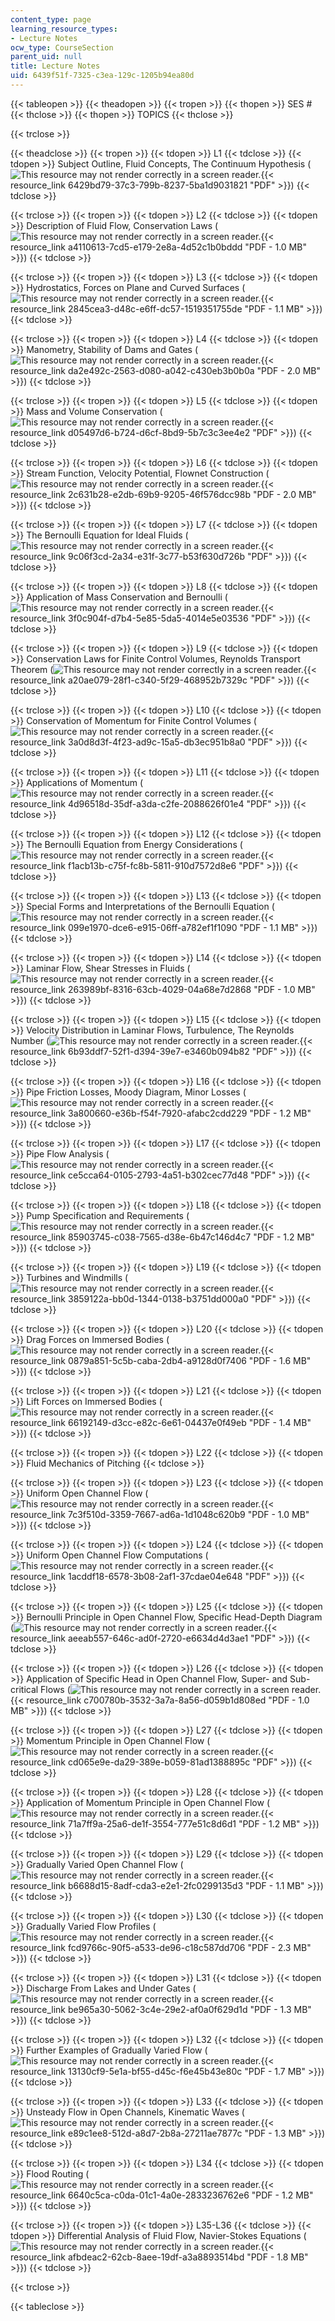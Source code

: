 ```yaml
---
content_type: page
learning_resource_types:
- Lecture Notes
ocw_type: CourseSection
parent_uid: null
title: Lecture Notes
uid: 6439f51f-7325-c3ea-129c-1205b94ea80d
---
```


{{< tableopen >}}
{{< theadopen >}}
{{< tropen >}}
{{< thopen >}}
SES #
{{< thclose >}}
{{< thopen >}}
TOPICS
{{< thclose >}}

{{< trclose >}}

{{< theadclose >}}
{{< tropen >}}
{{< tdopen >}}
L1
{{< tdclose >}}
{{< tdopen >}}
Subject Outline, Fluid Concepts, The Continuum Hypothesis (![This resource may not render correctly in a screen reader.](/images/inacessible.gif){{< resource_link 6429bd79-37c3-799b-8237-5ba1d9031821 "PDF" >}})
{{< tdclose >}}

{{< trclose >}}
{{< tropen >}}
{{< tdopen >}}
L2
{{< tdclose >}}
{{< tdopen >}}
Description of Fluid Flow, Conservation Laws (![This resource may not render correctly in a screen reader.](/images/inacessible.gif){{< resource_link a4110613-7cd5-e179-2e8a-4d52c1b0bddd "PDF - 1.0 MB" >}})
{{< tdclose >}}

{{< trclose >}}
{{< tropen >}}
{{< tdopen >}}
L3
{{< tdclose >}}
{{< tdopen >}}
Hydrostatics, Forces on Plane and Curved Surfaces (![This resource may not render correctly in a screen reader.](/images/inacessible.gif){{< resource_link 2845cea3-d48c-e6ff-dc57-1519351755de "PDF - 1.1 MB" >}})
{{< tdclose >}}

{{< trclose >}}
{{< tropen >}}
{{< tdopen >}}
L4
{{< tdclose >}}
{{< tdopen >}}
Manometry, Stability of Dams and Gates (![This resource may not render correctly in a screen reader.](/images/inacessible.gif){{< resource_link da2e492c-2563-d080-a042-c430eb3b0b0a "PDF - 2.0 MB" >}})
{{< tdclose >}}

{{< trclose >}}
{{< tropen >}}
{{< tdopen >}}
L5
{{< tdclose >}}
{{< tdopen >}}
Mass and Volume Conservation (![This resource may not render correctly in a screen reader.](/images/inacessible.gif){{< resource_link d05497d6-b724-d6cf-8bd9-5b7c3c3ee4e2 "PDF" >}})
{{< tdclose >}}

{{< trclose >}}
{{< tropen >}}
{{< tdopen >}}
L6
{{< tdclose >}}
{{< tdopen >}}
Stream Function, Velocity Potential, Flownet Construction (![This resource may not render correctly in a screen reader.](/images/inacessible.gif){{< resource_link 2c631b28-e2db-69b9-9205-46f576dcc98b "PDF - 2.0 MB" >}})
{{< tdclose >}}

{{< trclose >}}
{{< tropen >}}
{{< tdopen >}}
L7
{{< tdclose >}}
{{< tdopen >}}
The Bernoulli Equation for Ideal Fluids (![This resource may not render correctly in a screen reader.](/images/inacessible.gif){{< resource_link 9c06f3cd-2a34-e31f-3c77-b53f630d726b "PDF" >}})
{{< tdclose >}}

{{< trclose >}}
{{< tropen >}}
{{< tdopen >}}
L8
{{< tdclose >}}
{{< tdopen >}}
Application of Mass Conservation and Bernoulli (![This resource may not render correctly in a screen reader.](/images/inacessible.gif){{< resource_link 3f0c904f-d7b4-5e85-5da5-4014e5e03536 "PDF" >}})
{{< tdclose >}}

{{< trclose >}}
{{< tropen >}}
{{< tdopen >}}
L9
{{< tdclose >}}
{{< tdopen >}}
Conservation Laws for Finite Control Volumes, Reynolds Transport Theorem (![This resource may not render correctly in a screen reader.](/images/inacessible.gif){{< resource_link a20ae079-28f1-c340-5f29-468952b7329c "PDF" >}})
{{< tdclose >}}

{{< trclose >}}
{{< tropen >}}
{{< tdopen >}}
L10
{{< tdclose >}}
{{< tdopen >}}
Conservation of Momentum for Finite Control Volumes (![This resource may not render correctly in a screen reader.](/images/inacessible.gif){{< resource_link 3a0d8d3f-4f23-ad9c-15a5-db3ec951b8a0 "PDF" >}})
{{< tdclose >}}

{{< trclose >}}
{{< tropen >}}
{{< tdopen >}}
L11
{{< tdclose >}}
{{< tdopen >}}
Applications of Momentum (![This resource may not render correctly in a screen reader.](/images/inacessible.gif){{< resource_link 4d96518d-35df-a3da-c2fe-2088626f01e4 "PDF" >}})
{{< tdclose >}}

{{< trclose >}}
{{< tropen >}}
{{< tdopen >}}
L12
{{< tdclose >}}
{{< tdopen >}}
The Bernoulli Equation from Energy Considerations (![This resource may not render correctly in a screen reader.](/images/inacessible.gif){{< resource_link f1acb13b-c75f-fc8b-5811-910d7572d8e6 "PDF" >}})
{{< tdclose >}}

{{< trclose >}}
{{< tropen >}}
{{< tdopen >}}
L13
{{< tdclose >}}
{{< tdopen >}}
Special Forms and Interpretations of the Bernoulli Equation (![This resource may not render correctly in a screen reader.](/images/inacessible.gif){{< resource_link 099e1970-dce6-e915-06ff-a782ef1f1090 "PDF - 1.1 MB" >}})
{{< tdclose >}}

{{< trclose >}}
{{< tropen >}}
{{< tdopen >}}
L14
{{< tdclose >}}
{{< tdopen >}}
Laminar Flow, Shear Stresses in Fluids (![This resource may not render correctly in a screen reader.](/images/inacessible.gif){{< resource_link 263989bf-8316-63cb-4029-04a68e7d2868 "PDF - 1.0 MB" >}})
{{< tdclose >}}

{{< trclose >}}
{{< tropen >}}
{{< tdopen >}}
L15
{{< tdclose >}}
{{< tdopen >}}
Velocity Distribution in Laminar Flows, Turbulence, The Reynolds Number (![This resource may not render correctly in a screen reader.](/images/inacessible.gif){{< resource_link 6b93ddf7-52f1-d394-39e7-e3460b094b82 "PDF" >}})
{{< tdclose >}}

{{< trclose >}}
{{< tropen >}}
{{< tdopen >}}
L16
{{< tdclose >}}
{{< tdopen >}}
Pipe Friction Losses, Moody Diagram, Minor Losses (![This resource may not render correctly in a screen reader.](/images/inacessible.gif){{< resource_link 3a800660-e36b-f54f-7920-afabc2cdd229 "PDF - 1.2 MB" >}})
{{< tdclose >}}

{{< trclose >}}
{{< tropen >}}
{{< tdopen >}}
L17
{{< tdclose >}}
{{< tdopen >}}
Pipe Flow Analysis (![This resource may not render correctly in a screen reader.](/images/inacessible.gif){{< resource_link ce5cca64-0105-2793-4a51-b302cec77d48 "PDF" >}})
{{< tdclose >}}

{{< trclose >}}
{{< tropen >}}
{{< tdopen >}}
L18
{{< tdclose >}}
{{< tdopen >}}
Pump Specification and Requirements (![This resource may not render correctly in a screen reader.](/images/inacessible.gif){{< resource_link 85903745-c038-7565-d38e-6b47c146d4c7 "PDF - 1.2 MB" >}})
{{< tdclose >}}

{{< trclose >}}
{{< tropen >}}
{{< tdopen >}}
L19
{{< tdclose >}}
{{< tdopen >}}
Turbines and Windmills (![This resource may not render correctly in a screen reader.](/images/inacessible.gif){{< resource_link 3859122a-bb0d-1344-0138-b3751dd000a0 "PDF" >}})
{{< tdclose >}}

{{< trclose >}}
{{< tropen >}}
{{< tdopen >}}
L20
{{< tdclose >}}
{{< tdopen >}}
Drag Forces on Immersed Bodies (![This resource may not render correctly in a screen reader.](/images/inacessible.gif){{< resource_link 0879a851-5c5b-caba-2db4-a9128d0f7406 "PDF - 1.6 MB" >}})
{{< tdclose >}}

{{< trclose >}}
{{< tropen >}}
{{< tdopen >}}
L21
{{< tdclose >}}
{{< tdopen >}}
Lift Forces on Immersed Bodies (![This resource may not render correctly in a screen reader.](/images/inacessible.gif){{< resource_link 66192149-d3cc-e82c-6e61-04437e0f49eb "PDF - 1.4 MB" >}})
{{< tdclose >}}

{{< trclose >}}
{{< tropen >}}
{{< tdopen >}}
L22
{{< tdclose >}}
{{< tdopen >}}
Fluid Mechanics of Pitching
{{< tdclose >}}

{{< trclose >}}
{{< tropen >}}
{{< tdopen >}}
L23
{{< tdclose >}}
{{< tdopen >}}
Uniform Open Channel Flow (![This resource may not render correctly in a screen reader.](/images/inacessible.gif){{< resource_link 7c3f510d-3359-7667-ad6a-1d1048c620b9 "PDF - 1.0 MB" >}})
{{< tdclose >}}

{{< trclose >}}
{{< tropen >}}
{{< tdopen >}}
L24
{{< tdclose >}}
{{< tdopen >}}
Uniform Open Channel Flow Computations (![This resource may not render correctly in a screen reader.](/images/inacessible.gif){{< resource_link 1acddf18-6578-3b08-2af1-37cdae04e648 "PDF" >}})
{{< tdclose >}}

{{< trclose >}}
{{< tropen >}}
{{< tdopen >}}
L25
{{< tdclose >}}
{{< tdopen >}}
Bernoulli Principle in Open Channel Flow, Specific Head-Depth Diagram (![This resource may not render correctly in a screen reader.](/images/inacessible.gif){{< resource_link aeeab557-646c-ad0f-2720-e6634d4d3ae1 "PDF" >}})
{{< tdclose >}}

{{< trclose >}}
{{< tropen >}}
{{< tdopen >}}
L26
{{< tdclose >}}
{{< tdopen >}}
Application of Specific Head in Open Channel Flow, Super- and Sub-critical Flows (![This resource may not render correctly in a screen reader.](/images/inacessible.gif){{< resource_link c700780b-3532-3a7a-8a56-d059b1d808ed "PDF - 1.0 MB" >}})
{{< tdclose >}}

{{< trclose >}}
{{< tropen >}}
{{< tdopen >}}
L27
{{< tdclose >}}
{{< tdopen >}}
Momentum Principle in Open Channel Flow (![This resource may not render correctly in a screen reader.](/images/inacessible.gif){{< resource_link cd065e9e-da29-389e-b059-81ad1388895c "PDF" >}})
{{< tdclose >}}

{{< trclose >}}
{{< tropen >}}
{{< tdopen >}}
L28
{{< tdclose >}}
{{< tdopen >}}
Application of Momentum Principle in Open Channel Flow (![This resource may not render correctly in a screen reader.](/images/inacessible.gif){{< resource_link 71a7ff9a-25a6-de1f-3554-777e51c8d6d1 "PDF - 1.2 MB" >}})
{{< tdclose >}}

{{< trclose >}}
{{< tropen >}}
{{< tdopen >}}
L29
{{< tdclose >}}
{{< tdopen >}}
Gradually Varied Open Channel Flow (![This resource may not render correctly in a screen reader.](/images/inacessible.gif){{< resource_link b6688d15-8adf-cda3-e2e1-2fc0299135d3 "PDF - 1.1 MB" >}})
{{< tdclose >}}

{{< trclose >}}
{{< tropen >}}
{{< tdopen >}}
L30
{{< tdclose >}}
{{< tdopen >}}
Gradually Varied Flow Profiles (![This resource may not render correctly in a screen reader.](/images/inacessible.gif){{< resource_link fcd9766c-90f5-a533-de96-c18c587dd706 "PDF - 2.3 MB" >}})
{{< tdclose >}}

{{< trclose >}}
{{< tropen >}}
{{< tdopen >}}
L31
{{< tdclose >}}
{{< tdopen >}}
Discharge From Lakes and Under Gates (![This resource may not render correctly in a screen reader.](/images/inacessible.gif){{< resource_link be965a30-5062-3c4e-29e2-af0a0f629d1d "PDF - 1.3 MB" >}})
{{< tdclose >}}

{{< trclose >}}
{{< tropen >}}
{{< tdopen >}}
L32
{{< tdclose >}}
{{< tdopen >}}
Further Examples of Gradually Varied Flow (![This resource may not render correctly in a screen reader.](/images/inacessible.gif){{< resource_link 13130cf9-5e1a-bf55-d45c-f6e45b43e80c "PDF - 1.7 MB" >}})
{{< tdclose >}}

{{< trclose >}}
{{< tropen >}}
{{< tdopen >}}
L33
{{< tdclose >}}
{{< tdopen >}}
Unsteady Flow in Open Channels, Kinematic Waves (![This resource may not render correctly in a screen reader.](/images/inacessible.gif){{< resource_link e89c1ee8-512d-a8d7-2b8a-27211ae7877c "PDF - 1.3 MB" >}})
{{< tdclose >}}

{{< trclose >}}
{{< tropen >}}
{{< tdopen >}}
L34
{{< tdclose >}}
{{< tdopen >}}
Flood Routing (![This resource may not render correctly in a screen reader.](/images/inacessible.gif){{< resource_link 6640c5ca-c0da-01c1-4a0e-2833236762e6 "PDF - 1.2 MB" >}})
{{< tdclose >}}

{{< trclose >}}
{{< tropen >}}
{{< tdopen >}}
L35-L36
{{< tdclose >}}
{{< tdopen >}}
Differential Analysis of Fluid Flow, Navier-Stokes Equations (![This resource may not render correctly in a screen reader.](/images/inacessible.gif){{< resource_link afbdeac2-62cb-8aee-19df-a3a8893514bd "PDF - 1.8 MB" >}})
{{< tdclose >}}

{{< trclose >}}

{{< tableclose >}}